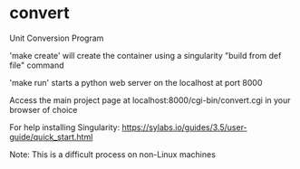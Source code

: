# convert

Unit Conversion Program

'make create' will create the container using a singularity "build from def file" command

'make run' starts a python web server on the localhost at port 8000

Access the main project page at localhost:8000/cgi-bin/convert.cgi in your browser of choice

For help installing Singularity:
  https://sylabs.io/guides/3.5/user-guide/quick_start.html
  
Note: This is a difficult process on non-Linux machines



